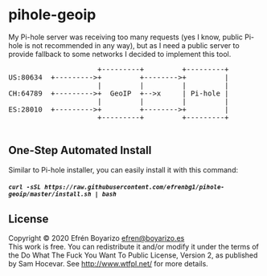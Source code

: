 # pihole-geoip
My Pi-hole server was receiving too many requests (yes I know, public Pi-hole is not recommended in any way), but as I need a public server to provide fallback to some networks I decided to implement this tool.

<!-- markdownlint-disable MD033 -->
<p align="center">
    <pre>
                     +---------+         +---------+
US:80634  +--------->+         +-------->+         |
                     |         |         |         |
CH:64789  +--------->+  GeoIP  +-->x     | Pi-hole |
                     |         |         |         |
ES:28010  +--------->+         +-------->+         |
                     +---------+         +---------+
    </pre>
</p>
<!-- markdownlint-enable MD033 -->

## One-Step Automated Install

Similar to Pi-hole installer, you can easily install it with this command:

##### `curl -sSL https://raw.githubusercontent.com/efrenbg1/pihole-geoip/master/install.sh | bash`

## License
Copyright © 2020 Efrén Boyarizo <efren@boyarizo.es><br>
This work is free. You can redistribute it and/or modify it under the
terms of the Do What The Fuck You Want To Public License, Version 2,
as published by Sam Hocevar. See http://www.wtfpl.net/ for more details.